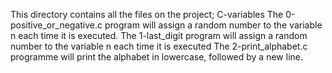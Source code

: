 This directory contains all the files on the project; C-variables
The 0-positive_or_negative.c program will assign a random number to the variable n each time it is executed.
The 1-last_digit program will assign a random number to the variable n each time it is executed
The 2-print_alphabet.c programme will print the alphabet in lowercase, followed by a new line.
